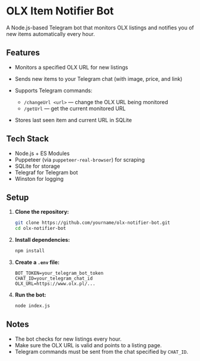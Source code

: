 # OLX Item Notifier Bot

A Node.js-based Telegram bot that monitors OLX listings and notifies you of new items automatically every hour.

## Features

* Monitors a specified OLX URL for new listings
* Sends new items to your Telegram chat (with image, price, and link)
* Supports Telegram commands:

  * `/changeUrl <url>` — change the OLX URL being monitored
  * `/getUrl` — get the current monitored URL
* Stores last seen item and current URL in SQLite

## Tech Stack

* Node.js + ES Modules
* Puppeteer (via `puppeteer-real-browser`) for scraping
* SQLite for storage
* Telegraf for Telegram bot
* Winston for logging

## Setup

1. **Clone the repository:**

   ```bash
   git clone https://github.com/yourname/olx-notifier-bot.git
   cd olx-notifier-bot
   ```

2. **Install dependencies:**

   ```bash
   npm install
   ```

3. **Create a `.env` file:**

   ```env
   BOT_TOKEN=your_telegram_bot_token
   CHAT_ID=your_telegram_chat_id
   OLX_URL=https://www.olx.pl/...
   ```

4. **Run the bot:**

   ```bash
   node index.js
   ```

## Notes

* The bot checks for new listings every hour.
* Make sure the OLX URL is valid and points to a listing page.
* Telegram commands must be sent from the chat specified by `CHAT_ID`.

